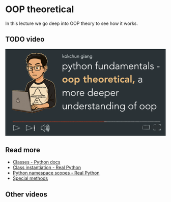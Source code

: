 # OOP theoretical 

In this lecture we go deep into OOP theory to see how it works.

## TODO video


<a href="https://youtu.be/G1a4BYvhkA4" target="_blank">
  <img src="https://github.com/kokchun/assets/blob/main/python_videos/oop_theoretical.png?raw=true" alt="oop theoretical" width="600">
</a>


## Read more

- [Classes - Python docs](https://docs.python.org/3/tutorial/classes.html)
- [Class instantiation - Real Python](https://realpython.com/python-class-constructor/)
- [Python namespace scopes - Real Python](https://realpython.com/python-namespaces-scope/)
- [Special methods](https://www.pythonlikeyoumeanit.com/Module4_OOP/Special_Methods.html)

## Other videos